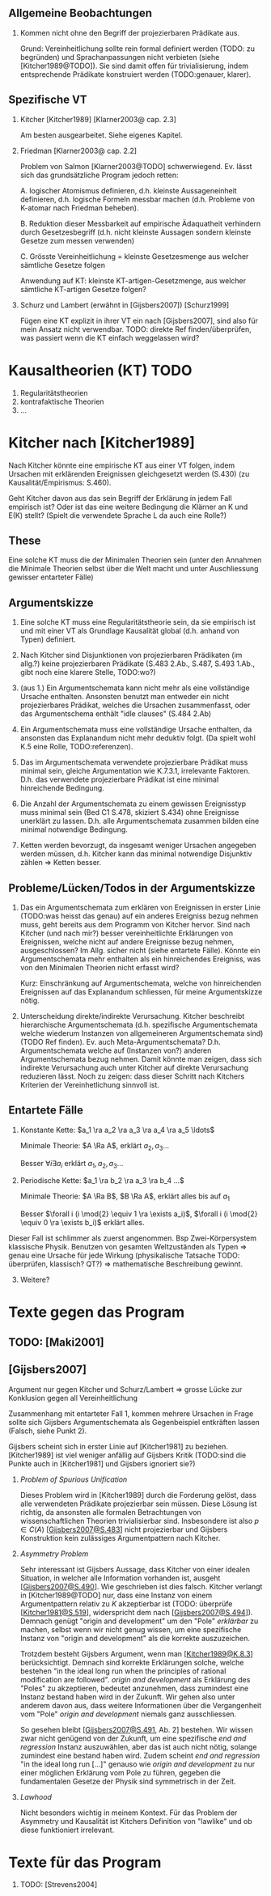 
Allgemeine Beobachtungen
------------------------

1.  Kommen nicht ohne den Begriff der projezierbaren Prädikate aus.
   
    Grund: Vereinheitlichung sollte rein formal definiert werden
    (TODO: zu begründen) und Sprachanpassungen nicht verbieten (siehe
    [Kitcher1989@TODO]). Sie sind damit offen für trivialisierung,
    indem entsprechende Prädikate konstruiert werden (TODO:genauer,
    klarer).

Spezifische VT
--------------

1.  Kitcher [Kitcher1989] [Klarner2003@ cap. 2.3]
   
    Am besten ausgearbeitet. Siehe eigenes Kapitel.

2.  Friedman [Klarner2003@ cap. 2.2]
   
    Problem von Salmon [Klarner2003@TODO] schwerwiegend. Ev. lässt sich
    das grundsätzliche Program jedoch retten:
   
    A. logischer Atomismus definieren, d.h. kleinste Aussageneinheit
    definieren, d.h. logische Formeln messbar machen (d.h. Probleme
    von K-atomar nach Friedman beheben).

    B. Reduktion dieser Messbarkeit auf empirische Ädaquatheit
    verhindern durch Gesetzesbegriff (d.h. nicht kleinste Aussagen
    sondern kleinste Gesetze zum messen verwenden)
   
    C. Grösste Vereinheitlichung = kleinste Gesetzesmenge aus welcher
    sämtliche Gesetze folgen
   
    Anwendung auf KT: kleinste KT-artigen-Gesetzmenge, aus welcher
    sämtliche KT-artigen Gesetze folgen?
   
   
3.  Schurz und Lambert (erwähnt in [Gijsbers2007]) [Schurz1999]
   
    Fügen eine KT explizit in ihrer VT ein nach [Gijsbers2007], sind
    also für mein Ansatz nicht verwendbar. TODO: direkte Ref
    finden/überprüfen, was passiert wenn die KT einfach weggelassen
    wird?


Kausaltheorien (KT) TODO
========================

1. Regularitätstheorien
2. kontrafaktische Theorien
3. ...

Kitcher nach [Kitcher1989]
==========================

Nach Kitcher könnte eine empirische KT aus einer VT folgen, indem
Ursachen mit erklärenden Ereignissen gleichgesetzt werden (S.430)
(zu Kausalität/Empirismus: S.460).

Geht Kitcher davon aus das sein Begriff der Erklärung in jedem Fall
empirisch ist? Oder ist das eine weitere Bedingung die Klärner an K
und E(K) stellt? (Spielt die verwendete Sprache L da auch eine Rolle?)

These
-----

Eine solche KT muss  die der Minimalen Theorien sein
(unter den Annahmen die Minimale Theorien selbst über die Welt macht
und unter Auschliessung gewisser entarteter Fälle)

Argumentskizze
--------------

1. Eine solche KT muss eine Regularitätstheorie sein, da sie
empirisch ist und mit einer VT als Grundlage Kausalität global
(d.h. anhand von Typen) definiert. 

2. Nach Kitcher sind Disjunktionen von projezierbaren Prädikaten
(im allg.?) keine projezierbaren Prädikate (S.483 2.Ab., S.487, S.493
1.Ab., gibt noch eine klarere Stelle, TODO:wo?)

3. (aus 1.) Ein Argumentschemata kann nicht mehr als eine
vollständige Ursache enthalten. Ansonsten benutzt man entweder ein
nicht projezierbares Prädikat, welches die Ursachen zusammenfasst, oder
das Argumentschema enthält "idle clauses" (S.484 2.Ab)

4. Ein Argumentschemata muss eine vollständige Ursache enthalten,
da ansonsten das Explanandum nicht mehr deduktiv folgt. (Da spielt
wohl K.5 eine Rolle, TODO:referenzen).

5. Das im Argumentschemata verwendete projezierbare Prädikat muss
minimal sein, gleiche Argumentation wie K.7.3.1, irrelevante
Faktoren. D.h. das verwendete projezierbare Prädikat ist eine minimal
hinreichende Bedingung.

6. Die Anzahl der Argumentschemata zu einem gewissen Ereignisstyp
muss minimal sein (Bed C1 S.478, skiziert S.434) ohne Ereignisse
unerklärt zu lassen. D.h. alle Argumentschemata zusammen bilden eine
minimal notwendige Bedingung.

7. Ketten werden bevorzugt, da insgesamt weniger Ursachen angegeben
werden müssen, d.h. Kitcher kann das minimal notwendige Disjunktiv
zählen => Ketten besser.

Probleme/Lücken/Todos in der Argumentskizze
-------------------------------------------

1.  Das ein Argumentschemata zum erklären von Ereignissen in erster
    Linie (TODO:was heisst das genau) auf ein anderes Ereigniss bezug
    nehmen muss, geht bereits aus dem Programm von Kitcher
    hervor. Sind nach Kitcher (und nach mir?) besser vereinheitlichte
    Erklärungen von Ereignissen, welche nicht auf andere Ereignisse
    bezug nehmen, ausgeschlossen? Im Allg. sicher nicht (siehe
    entartete Fälle). Könnte ein Argumentschemata mehr enthalten als
    ein hinreichendes Ereigniss, was von den Minimalen Theorien nicht
    erfasst wird?

    Kurz: Einschränkung auf Argumentschemata, welche von hinreichenden
    Ereignissen auf das Explanandum schliessen, für meine
    Argumentskizze nötig.

2.  Unterscheidung direkte/indirekte Verursachung. Kitcher beschreibt
    hierarchische Argumentschemata (d.h. spezifische Argumentschemata
    welche wiederum Instanzen von allgemeineren Argumentschemata sind)
    (TODO Ref finden). Ev. auch Meta-Argumentschemata?
    D.h. Argumentschemata welche auf (Instanzen von?) anderen
    Argumentschemata bezug nehmen. Damit könnte man zeigen, dass sich
    indirekte Verursachung auch unter Kitcher auf direkte Verursachung
    reduzieren lässt. Noch zu zeigen: dass dieser Schritt nach
    Kitchers Kriterien der Vereinhetlichung sinnvoll ist.

Entartete Fälle
---------------

1.  Konstante Kette: $a_1 \ra a_2 \ra a_3 \ra a_4 \ra a_5 \ldots$

    Minimale Theorie: $A \Ra A$, erklärt $a_2,a_3\ldots$

    Besser $\forall i \exists a_i$ erklärt $a_1,a_2,a_3\ldots$

2.  Periodische Kette: $a_1 \ra b_2 \ra a_3 \ra b_4 ...$

    Minimale Theorie: $A \Ra B$, $B \Ra A$, erklärt alles bis auf
    $a_1$

    Besser $\forall i (i \mod{2} \equiv 1 \ra \exists a_i)$, $\forall i
    (i \mod{2} \equiv 0 \ra \exists b_i)$ erklärt alles.

Dieser Fall ist schlimmer als zuerst angenommen. Bsp Zwei-Körpersystem
klassische Physik. Benutzen von gesamten Weltzuständen als Typen =>
genau eine Ursache für jede Wirkung (physikalische Tatsache TODO:
überprüfen, klassisch? QT?) => mathematische Beschreibung gewinnt.

3. Weitere?

Texte gegen das Program
=======================

TODO: [Maki2001]
----------------

[Gijsbers2007]
--------------
   
Argument nur gegen Kitcher und Schurz/Lambert => grosse Lücke zur
Konklusion gegen all Vereinheitlichung

Zusammenhang mit entarteter Fall 1, kommen mehrere Ursachen in Frage
sollte sich Gijsbers Argumentschemata als Gegenbeispiel entkräften
lassen (Falsch, siehe Punkt 2).

Gijsbers scheint sich in erster Linie auf [Kitcher1981] zu
beziehen. [Kitcher1989] ist viel weniger anfällig auf Gijsbers Kritik
(TODO:sind die Punkte auch in [Kitcher1981] und Gijsbers ignoriert
sie?)

1.  *Problem of Spurious Unification*

    Dieses Problem wird in [Kitcher1989] durch die Forderung gelöst,
    dass alle verwendeten Prädikate projezierbar sein müssen. Diese
    Lösung ist richtig, da ansonsten alle formalen Betrachtungen von
    wissenschaftlichen Theorien trivialisierbar sind. Insbesondere ist
    also $p \in C(A)$ [Gijsbers2007@S.483] nicht projezierbar und
    Gijsbers Konstruktion kein zulässiges Argumentpattern nach
    Kitcher.

2.  *Asymmetry Problem*

    Sehr interessant ist Gijsbers Aussage, dass Kitcher von einer
    idealen Situation, in welcher alle Information vorhanden ist,
    ausgeht [Gijsbers2007@S.490]. Wie geschrieben ist dies
    falsch. Kitcher verlangt in [Kitcher1989@TODO] nur, dass eine
    Instanz von einem Argumentpattern relativ zu $K$ akzeptierbar
    ist (TODO: überprüfe [Kitcher1981@S.519], widerspricht dem nach
    [Gijsbers2007@S.494]). Demnach genügt "origin and development" um
    den "Pole" *erklärbar* zu machen, selbst wenn wir nicht genug
    wissen, um eine spezifische Instanz von "origin and development"
    als die korrekte auszuzeichen. 

    Trotzdem besteht Gijsbers Argument, wenn man [Kitcher1989@K.8.3]
    berücksichtigt. Demnach sind korrekte Erklärungen solche, welche
    bestehen "in the ideal long run when the principles of rational
    modification are followed". *origin and development* als Erklärung
    des "Poles" zu akzeptieren, bedeutet anzunehmen, dass zumindest
    eine Instanz bestand haben wird in der Zukunft. Wir gehen also
    unter anderem davon aus, dass weitere Informationen über die
    Vergangenheit vom "Pole" *origin and development* niemals ganz
    ausschliessen.

    So gesehen bleibt [Gijsbers2007@S.491, Ab. 2] bestehen. Wir wissen
    zwar nicht genügend von der Zukunft, um eine spezifische *end and
    regression* Instanz auszuwählen, aber das ist auch nicht nötig,
    solange zumindest eine bestand haben wird. Zudem scheint *end and
    regression* "in the ideal long run [...]" genauso wie *origin and
    development* zu nur einer möglichen Erklärung vom Pole zu führen,
    gegeben die fundamentalen Gesetze der Physik sind symmetrisch in
    der Zeit.

3.  *Lawhood*
 
    Nicht besonders wichtig in meinem Kontext. Für das Problem der
    Asymmetry und Kausalität ist Kitchers Definition von "lawlike" und
    ob diese funktioniert irrelevant.
   

Texte für das Program
=====================

1. TODO: [Strevens2004]




